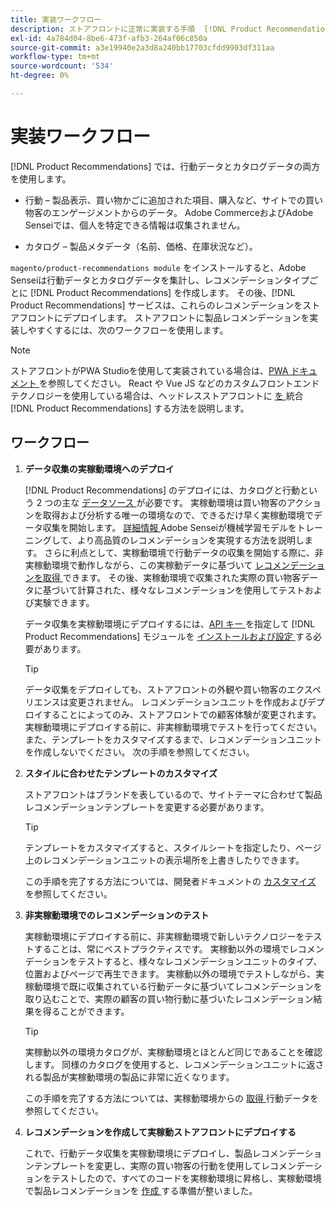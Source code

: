 ```yaml
---
title: 実装ワークフロー
description: ストアフロントに正常に実装する手順  [!DNL Product Recommendations]  説明します。
exl-id: 4a784d04-8be6-473f-afb3-264af06c850a
source-git-commit: a3e19940e2a3d8a240bb17703cfdd9903df311aa
workflow-type: tm+mt
source-wordcount: '534'
ht-degree: 0%

---
```


# 実装ワークフロー

[!DNL Product Recommendations] では、行動データとカタログデータの両方を使用します。

- 行動 – 製品表示、買い物かごに追加された項目、購入など、サイトでの買い物客のエンゲージメントからのデータ。 Adobe CommerceおよびAdobe Senseiでは、個人を特定できる情報は収集されません。

- カタログ – 製品メタデータ（名前、価格、在庫状況など）。

`magento/product-recommendations module` をインストールすると、Adobe Senseiは行動データとカタログデータを集計し、レコメンデーションタイプごとに [!DNL Product Recommendations] を作成します。 その後、[!DNL Product Recommendations] サービスは、これらのレコメンデーションをストアフロントにデプロイします。 ストアフロントに製品レコメンデーションを実装しやすくするには、次のワークフローを使用します。

>[!NOTE]
>
> ストアフロントがPWA Studioを使用して実装されている場合は、[PWA ドキュメント ](https://developer.adobe.com/commerce/pwa-studio/integrations/product-recommendations/) を参照してください。 React や Vue JS などのカスタムフロントエンドテクノロジーを使用している場合は、ヘッドレスストアフロントに [ を ](headless.md) 統合 [!DNL Product Recommendations] する方法を説明します。

## ワークフロー

1. **データ収集の実稼動環境へのデプロイ**

   [!DNL Product Recommendations] のデプロイには、カタログと行動という 2 つの主な [ データソース ](type.md) が必要です。 実稼動環境は買い物客のアクションを取得および分析する唯一の環境なので、できるだけ早く実稼動環境でデータ収集を開始します。 [ 詳細情報 ](events.md)Adobe Senseiが機械学習モデルをトレーニングして、より高品質のレコメンデーションを実現する方法を説明します。 さらに利点として、実稼動環境で行動データの収集を開始する際に、非実稼動環境で動作しながら、この実稼動データに基づいて [ レコメンデーションを取得 ](staging-environment.md#fetch-recommendations-from-production-environment-recommended) できます。 その後、実稼動環境で収集された実際の買い物客データに基づいて計算された、様々なレコメンデーションを使用してテストおよび実験できます。

   データ収集を実稼動環境にデプロイするには、[API キー ](install-configure.md) を指定して [!DNL Product Recommendations] モジュールを [ インストールおよび設定 ](https://experienceleague.adobe.com/docs/commerce/user-guides/integration-services/saas.html) する必要があります。

   >[!TIP]
   >
   > データ収集をデプロイしても、ストアフロントの外観や買い物客のエクスペリエンスは変更されません。 レコメンデーションユニットを作成およびデプロイすることによってのみ、ストアフロントでの顧客体験が変更されます。 実稼動環境にデプロイする前に、非実稼動環境でテストを行ってください。 また、テンプレートをカスタマイズするまで、レコメンデーションユニットを作成しないでください。 次の手順を参照してください。

1. **スタイルに合わせたテンプレートのカスタマイズ**

   ストアフロントはブランドを表しているので、サイトテーマに合わせて製品レコメンデーションテンプレートを変更する必要があります。

   >[!TIP]
   >
   > テンプレートをカスタマイズすると、スタイルシートを指定したり、ページ上のレコメンデーションユニットの表示場所を上書きしたりできます。

   この手順を完了する方法については、開発者ドキュメントの [ カスタマイズ ](https://experienceleague.adobe.com/docs/commerce/product-recommendations/developer/customize.html) を参照してください。

1. **非実稼動環境でのレコメンデーションのテスト**

   実稼動環境にデプロイする前に、非実稼動環境で新しいテクノロジーをテストすることは、常にベストプラクティスです。 実稼動以外の環境でレコメンデーションをテストすると、様々なレコメンデーションユニットのタイプ、位置およびページで再生できます。 実稼動以外の環境でテストしながら、実稼動環境で既に収集されている行動データに基づいてレコメンデーションを取り込むことで、実際の顧客の買い物行動に基づいたレコメンデーション結果を得ることができます。

   >[!TIP]
   >
   > 実稼動以外の環境カタログが、実稼動環境とほとんど同じであることを確認します。 同様のカタログを使用すると、レコメンデーションユニットに返される製品が実稼動環境の製品に非常に近くなります。

   この手順を完了する方法については、実稼動環境からの [ 取得 ](staging-environment.md) 行動データを参照してください。

1. **レコメンデーションを作成して実稼動ストアフロントにデプロイする**

   これで、行動データ収集を実稼動環境にデプロイし、製品レコメンデーションテンプレートを変更し、実際の買い物客の行動を使用してレコメンデーションをテストしたので、すべてのコードを実稼動環境に昇格し、実稼動環境で製品レコメンデーションを [ 作成 ](create.md) する準備が整いました。
